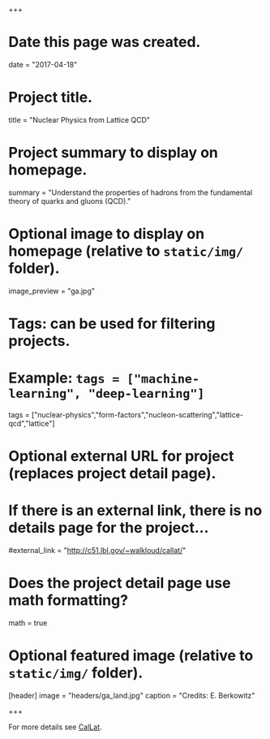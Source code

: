+++
# Date this page was created.
date = "2017-04-18"

# Project title.
title = "Nuclear Physics from Lattice QCD"

# Project summary to display on homepage.
summary = "Understand the properties of hadrons from the fundamental theory of quarks and gluons (QCD)."

# Optional image to display on homepage (relative to `static/img/` folder).
image_preview = "ga.jpg"

# Tags: can be used for filtering projects.
# Example: `tags = ["machine-learning", "deep-learning"]`
tags = ["nuclear-physics","form-factors","nucleon-scattering","lattice-qcd","lattice"]

# Optional external URL for project (replaces project detail page).
# If there is an external link, there is no details page for the project...
#external_link = "http://c51.lbl.gov/~walkloud/callat/"

# Does the project detail page use math formatting?
math = true

# Optional featured image (relative to `static/img/` folder).
[header]
image = "headers/ga_land.jpg"
caption = "Credits: E. Berkowitz"

+++

For more details see [CalLat](http://c51.lbl.gov/~walkloud/callat/).
